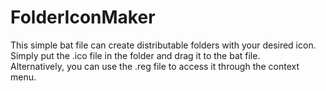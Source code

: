 # FolderIconMaker
This simple bat file can create distributable folders with your desired icon.<br/>Simply put the .ico file in the folder and drag it to the bat file.<br/>Alternatively, you can use the .reg file to access it through the context menu.
